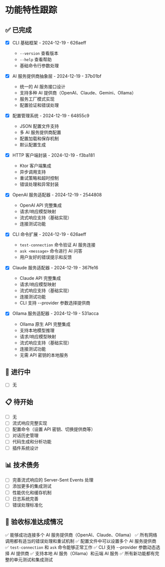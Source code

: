 # 功能特性跟踪

## ✅ 已完成
- [x] CLI 基础框架 - 2024-12-19 - 626aeff
  - `--version` 查看版本
  - `--help` 查看帮助
  - 基础命令行参数处理

- [x] AI 服务提供商抽象层 - 2024-12-19 - 37b01bf
  - 统一的 AI 服务接口设计
  - 支持多种 AI 提供商（OpenAI、Claude、Gemini、Ollama）
  - 服务工厂模式实现
  - 配置验证和错误处理

- [x] 配置管理系统 - 2024-12-19 - 64855c9
  - JSON 配置文件支持
  - 多 AI 服务提供商配置
  - 配置加载和保存机制
  - 默认配置生成

- [x] HTTP 客户端封装 - 2024-12-19 - f3ba181
  - Ktor 客户端集成
  - 异步调用支持
  - 重试策略和超时控制
  - 错误处理和异常封装

- [x] OpenAI 服务适配器 - 2024-12-19 - 2544808
  - OpenAI API 完整集成
  - 请求/响应模型映射
  - 流式响应支持（基础实现）
  - 连接测试功能

- [x] CLI 命令扩展 - 2024-12-19 - 626aeff
  - `test-connection` 命令验证 AI 服务连接
  - `ask <message>` 命令进行 AI 问答
  - 用户友好的错误提示和反馈

- [x] Claude 服务适配器 - 2024-12-19 - 367fe16
  - Claude API 完整集成
  - 请求/响应模型映射
  - 流式响应支持（基础实现）
  - 连接测试功能
  - CLI 支持 --provider 参数选择提供商

- [x] Ollama 服务适配器 - 2024-12-19 - 531acca
  - Ollama 原生 API 完整集成
  - 支持本地模型推理
  - 请求/响应模型映射
  - 流式响应支持（基础实现）
  - 连接测试功能
  - 无需 API 密钥的本地服务

## 🚧 进行中
- [ ] 无

## 📋 待开始
- [ ] 无
- [ ] 流式响应完整实现
- [ ] 配置命令（设置 API 密钥、切换提供商等）
- [ ] 对话历史管理
- [ ] 代码生成和分析功能
- [ ] 插件系统设计

## 📊 技术债务
- [ ] 完善流式响应的 Server-Sent Events 处理
- [ ] 添加更多的集成测试
- [ ] 性能优化和缓存机制
- [ ] 日志系统完善
- [ ] 错误处理标准化

## 🎯 验收标准达成情况
✅ 能够成功连接多个 AI 服务提供商（OpenAI、Claude、Ollama）
✅ 所有网络调用都有适当的错误处理和重试机制
✅ 配置文件中可以设置多个 AI 服务提供商
✅ `test-connection` 和 `ask` 命令能够正常工作
✅ CLI 支持 --provider 参数动态选择 AI 提供商
✅ 支持本地 AI 服务（Ollama）和云端 AI 服务
✅ 所有新功能都有完整的单元测试和集成测试